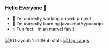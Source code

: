 ### Hello Everyone 👋


- 🔭 I’m currently working on web project
- 🌱 I’m currently learning javascript/typescript
- ⚡ Fun fact: i'm an marvel fan ;) 

![KD-ayoub 's GitHub stats](https://badge.mediaplus.ma/binary/akadi)
[![Top Langs](https://github-readme-stats.vercel.app/api/top-langs/?username=KD-ayoub&layout=radical&theme=radical)](https://github.com/anuraghazra/github-readme-stats)

